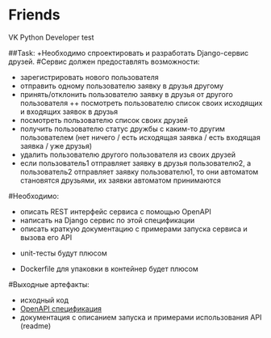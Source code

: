 # Friends
 VK Python Developer test

##Task:
+Необходимо спроектировать и разработать Django-сервис друзей.
#Сервис должен предоставлять возможности:
+ зарегистрировать нового пользователя
+ отправить одному пользователю заявку в друзья другому
+ принять/отклонить пользователю заявку в друзья от другого пользователя
++ посмотреть пользователю список своих исходящих и входящих заявок в друзья
+ посмотреть пользователю список своих друзей
+ получить пользователю статус дружбы с каким-то другим пользователем (нет ничего / есть исходящая заявка / есть входящая заявка / уже друзья)
+ удалить пользователю другого пользователя из своих друзей
+ если пользователь1 отправляет заявку в друзья пользователю2, а пользователь2 отправляет заявку пользователю1, то они автоматом становятся друзьями, их заявки автоматом принимаются

#Необходимо:
+ описать REST интерфейс сервиса с помощью OpenAPI
+ написать на Django сервис по этой спецификации
+ описать краткую документацию с примерами запуска сервиса и вызова его API
- unit-тесты будут плюсом
+ Dockerfile для упаковки в контейнер будет плюсом

#Выходные артефакты:
+ исходный код
+ [OpenAPI спецификация](https://github.com/Kon4ka/Friends/blob/master/friendtalk/openapi.json)
+ документация с описанием запуска и примерами использования API (readme)
